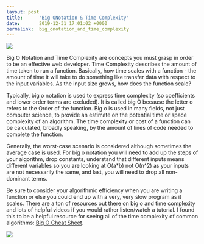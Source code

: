 ```yaml
---
layout: post
title:      "Big ONotation & Time Complexity"
date:       2019-12-31 17:01:02 +0000
permalink:  big_onotation_and_time_complexity
---
```


![](https://media.giphy.com/media/9G3xf3God7KFzYtLTx/giphy.gif)

Big O Notation and Time Complexity are concepts you must grasp in order to be an effective web developer. Time Complexity describes the amount of time taken to run a function. Basically, how time scales with a function - the amount of time it will take to do something like transfer data with respect to the input variables. As the input size grows, how does the function scale? 

Typically, big o notation is used to express time complexity (so coefficients and lower order terms are excluded). It is called big O because the letter o refers to the Order of the function. Big o is used in many fields, not just computer science, to provide an estimate on the potential time or space complexity of an algorithm. The time complexity or cost of a function can be calculated, broadly speaking, by the amount of lines of code needed to complete the function. 

Generally, the worst-case scenario is considered although sometimes the average case is used. For big o notation you will need to add up the steps of your algorithm, drop constants, understand that different inputs means different variables so you are looking at O(a*b) not O(n^2) as your inputs are not necessarily the same, and last, you will need to drop all non-dominant terms. 

Be sure to consider your algorithmic efficiency when you are writing a function or else you could end up with a very, very slow program as it scales. There are a ton of resources out there on big o and time complexity and lots of helpful videos if you would rather listen/watch a tutorial. I found this to be a helpful resource for seeing all of the time complexity of common algorithms: [Big O Cheat Sheet](https://www.bigocheatsheet.com).  

![](https://media.giphy.com/media/QBd2kLB5qDmysEXre9/giphy.gif)
